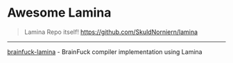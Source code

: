 # Awesome Lamina

> Lamina Repo itself! 
https://github.com/SkuldNorniern/lamina
----

[brainfuck-lamina](https://github.com/SkuldNorniern/brainfuck-lamina) - BrainFuck compiler implementation using Lamina

